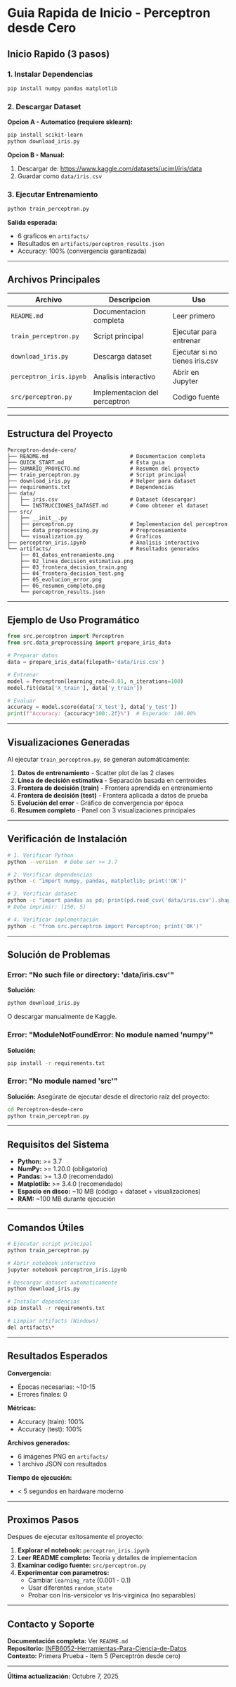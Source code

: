 # Guia Rapida de Inicio - Perceptron desde Cero

## Inicio Rapido (3 pasos)

### 1. Instalar Dependencias

```bash
pip install numpy pandas matplotlib
```

### 2. Descargar Dataset

**Opcion A - Automatico (requiere sklearn):**
```bash
pip install scikit-learn
python download_iris.py
```

**Opcion B - Manual:**
1. Descargar de: https://www.kaggle.com/datasets/uciml/iris/data
2. Guardar como `data/iris.csv`

### 3. Ejecutar Entrenamiento

```bash
python train_perceptron.py
```

**Salida esperada:**
- 6 graficos en `artifacts/`
- Resultados en `artifacts/perceptron_results.json`
- Accuracy: 100% (convergencia garantizada)

---

## Archivos Principales

| Archivo | Descripcion | Uso |
|---------|-------------|-----|
| `README.md` | Documentacion completa | Leer primero |
| `train_perceptron.py` | Script principal | Ejecutar para entrenar |
| `download_iris.py` | Descarga dataset | Ejecutar si no tienes iris.csv |
| `perceptron_iris.ipynb` | Analisis interactivo | Abrir en Jupyter |
| `src/perceptron.py` | Implementacion del perceptron | Codigo fuente |

---

## Estructura del Proyecto

```
Perceptron-desde-cero/
├── README.md                          # Documentacion completa
├── QUICK_START.md                     # Esta guia
├── SUMARIO_PROYECTO.md                # Resumen del proyecto
├── train_perceptron.py                # Script principal
├── download_iris.py                   # Helper para dataset
├── requirements.txt                   # Dependencias
├── data/
│   ├── iris.csv                       # Dataset (descargar)
│   └── INSTRUCCIONES_DATASET.md       # Como obtener el dataset
├── src/
│   ├── __init__.py
│   ├── perceptron.py                  # Implementacion del perceptron
│   ├── data_preprocessing.py          # Preprocesamiento
│   └── visualization.py               # Graficos
├── perceptron_iris.ipynb              # Analisis interactivo
└── artifacts/                         # Resultados generados
    ├── 01_datos_entrenamiento.png
    ├── 02_linea_decision_estimativa.png
    ├── 03_frontera_decision_train.png
    ├── 04_frontera_decision_test.png
    ├── 05_evolucion_error.png
    ├── 06_resumen_completo.png
    └── perceptron_results.json
```

---

## Ejemplo de Uso Programático

```python
from src.perceptron import Perceptron
from src.data_preprocessing import prepare_iris_data

# Preparar datos
data = prepare_iris_data(filepath='data/iris.csv')

# Entrenar
model = Perceptron(learning_rate=0.01, n_iterations=100)
model.fit(data['X_train'], data['y_train'])

# Evaluar
accuracy = model.score(data['X_test'], data['y_test'])
print(f"Accuracy: {accuracy*100:.2f}%")  # Esperado: 100.00%
```

---

## Visualizaciones Generadas

Al ejecutar `train_perceptron.py`, se generan automáticamente:

1. **Datos de entrenamiento** - Scatter plot de las 2 clases
2. **Línea de decisión estimativa** - Separación basada en centroides
3. **Frontera de decisión (train)** - Frontera aprendida en entrenamiento
4. **Frontera de decisión (test)** - Frontera aplicada a datos de prueba
5. **Evolución del error** - Gráfico de convergencia por época
6. **Resumen completo** - Panel con 3 visualizaciones principales

---

## Verificación de Instalación

```bash
# 1. Verificar Python
python --version  # Debe ser >= 3.7

# 2. Verificar dependencias
python -c "import numpy, pandas, matplotlib; print('OK')"

# 3. Verificar dataset
python -c "import pandas as pd; print(pd.read_csv('data/iris.csv').shape)"
# Debe imprimir: (150, 5)

# 4. Verificar implementación
python -c "from src.perceptron import Perceptron; print('OK')"
```

---

## Solución de Problemas

### Error: "No such file or directory: 'data/iris.csv'"

**Solución:**
```bash
python download_iris.py
```

O descargar manualmente de Kaggle.

### Error: "ModuleNotFoundError: No module named 'numpy'"

**Solución:**
```bash
pip install -r requirements.txt
```

### Error: "No module named 'src'"

**Solución:** Asegúrate de ejecutar desde el directorio raíz del proyecto:
```bash
cd Perceptron-desde-cero
python train_perceptron.py
```

---

## Requisitos del Sistema

- **Python:** >= 3.7
- **NumPy:** >= 1.20.0 (obligatorio)
- **Pandas:** >= 1.3.0 (recomendado)
- **Matplotlib:** >= 3.4.0 (recomendado)
- **Espacio en disco:** ~10 MB (código + dataset + visualizaciones)
- **RAM:** ~100 MB durante ejecución

---

## Comandos Útiles

```bash
# Ejecutar script principal
python train_perceptron.py

# Abrir notebook interactivo
jupyter notebook perceptron_iris.ipynb

# Descargar dataset automaticamente
python download_iris.py

# Instalar dependencias
pip install -r requirements.txt

# Limpiar artifacts (Windows)
del artifacts\*
```

---

## Resultados Esperados

**Convergencia:**
- Épocas necesarias: ~10-15
- Errores finales: 0

**Métricas:**
- Accuracy (train): 100%
- Accuracy (test): 100%

**Archivos generados:**
- 6 imágenes PNG en `artifacts/`
- 1 archivo JSON con resultados

**Tiempo de ejecución:**
- < 5 segundos en hardware moderno

---

## Proximos Pasos

Despues de ejecutar exitosamente el proyecto:

1. **Explorar el notebook:** `perceptron_iris.ipynb`
2. **Leer README completo:** Teoria y detalles de implementacion
3. **Examinar codigo fuente:** `src/perceptron.py`
4. **Experimentar con parametros:**
   - Cambiar `learning_rate` (0.001 - 0.1)
   - Usar diferentes `random_state`
   - Probar con Iris-versicolor vs Iris-virginica (no separables)

---

## Contacto y Soporte

**Documentación completa:** Ver `README.md`  
**Repositorio:** [INFB6052-Herramientas-Para-Ciencia-de-Datos](https://github.com/altairBASIC/INFB6052-Herramientas-Para-Ciencia-de-Datos)  
**Contexto:** Primera Prueba - Item 5 (Perceptrón desde cero)

---

**Última actualización:** Octubre 7, 2025
